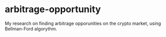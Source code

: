 # arbitrage-opportunity
My research on finding arbitrage opporunities on the crypto market, using Bellman-Ford algorythm.
